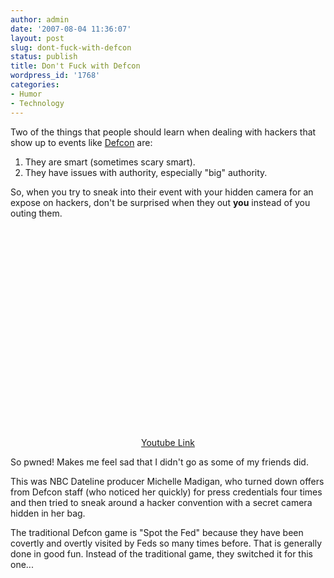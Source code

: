 ```yaml
---
author: admin
date: '2007-08-04 11:36:07'
layout: post
slug: dont-fuck-with-defcon
status: publish
title: Don't Fuck with Defcon
wordpress_id: '1768'
categories:
- Humor
- Technology
---
```

Two of the things that people should learn when dealing with hackers that show up to events like <a href="http://www.defcon.org/">Defcon</a> are:
<ol>
	<li>They are smart (sometimes scary smart).</li>
	<li>They have issues with authority, especially "big" authority.</li>
</ol>
So, when you try to sneak into their event with your hidden camera for an expose on hackers, don't be surprised when they out <strong>you</strong> instead of you outing them.

<div align="center"><lj-embed><object width="425" height="350"><param name="movie" value="http://www.youtube.com/v/nCvmkxO5hoQ"></param><param name="wmode" value="transparent"></param><embed src="http://www.youtube.com/v/nCvmkxO5hoQ" type="application/x-shockwave-flash" wmode="transparent" width="425" height="350"></embed></object></lj-embed><br><a href="http://www.youtube.com/watch?v=nCvmkxO5hoQ">Youtube Link</a></div>

So pwned! Makes me feel sad that I didn't go as some of my friends did.

This was NBC Dateline producer Michelle Madigan, who turned down offers from Defcon staff (who noticed her quickly) for press credentials four times and then tried to sneak around a hacker convention with a secret camera hidden in her bag.

The traditional Defcon game is "Spot the Fed" because they have been covertly and overtly visited by Feds so many times before. That is generally done in good fun. Instead of the traditional game, they switched it for this one...
